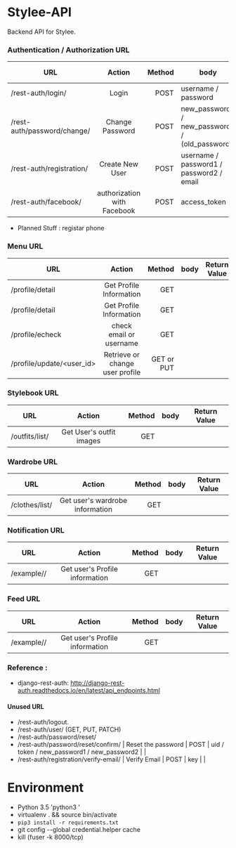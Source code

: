 # Stylee-API

Backend API for Stylee.

### Authentication / Authorization URL

| URL        | Action           | Method  | body | Return Value |
| ------------- |:-------------:| -----:|------------- |-------------|
| /rest-auth/login/ | Login | POST | username / password | |
| /rest-auth/password/change/ | Change Password | POST |   new_password1 / new_password2 / (old_password) | |
| /rest-auth/registration/ | Create New User | POST | username / password1 / password2 / email |  |
| /rest-auth/facebook/ | authorization with Facebook | POST | access_token | token |

* Planned Stuff : registar phone

### Menu URL
| URL        | Action           | Method  | body | Return Value |
| ------------- |:-------------:| -----:|------------- |-------------|
| /profile/detail | Get Profile Information | GET |  |  |
| /profile/detail | Get Profile Information | GET |  |  |
| /profile/echeck | check email or username | GET |  |  |
| /profile/update/<user_id> | Retrieve or change user profile | GET or PUT | | |

### Stylebook URL
| URL        | Action           | Method  | body | Return Value |
| ------------- |:-------------:| -----:|------------- |-------------|
| /outfits/list/ | Get User's outfit images | GET |  |  |

### Wardrobe URL
| URL        | Action           | Method  | body | Return Value |
| ------------- |:-------------:| -----:|------------- |-------------|
| /clothes/list/ | Get user's wardrobe information | GET |  |  |

### Notification URL
| URL        | Action           | Method  | body | Return Value |
| ------------- |:-------------:| -----:|------------- |-------------|
| /example/<id>/ | Get user's Profile information | GET |  |  |

### Feed URL
| URL        | Action           | Method  | body | Return Value |
| ------------- |:-------------:| -----:|------------- |-------------|
| /example/<id>/ | Get user's Profile information | GET |  |  |

### Reference :
- django-rest-auth: http://django-rest-auth.readthedocs.io/en/latest/api_endpoints.html

#### Unused URL
- /rest-auth/logout.
- /rest-auth/user/ (GET, PUT, PATCH)
- /rest-auth/password/reset/
- /rest-auth/password/reset/confirm/ | Reset the password | POST |  uid / token / new_password1 / new_password2 | |
- /rest-auth/registration/verify-email/ | Verify Email | POST | key | |

# Environment
- Python 3.5 'python3 '
- virtualenv . && source bin/activate
- `pip3 install -r requirements.txt`
- git config --global credential.helper cache
- kill (fuser -k 8000/tcp)
